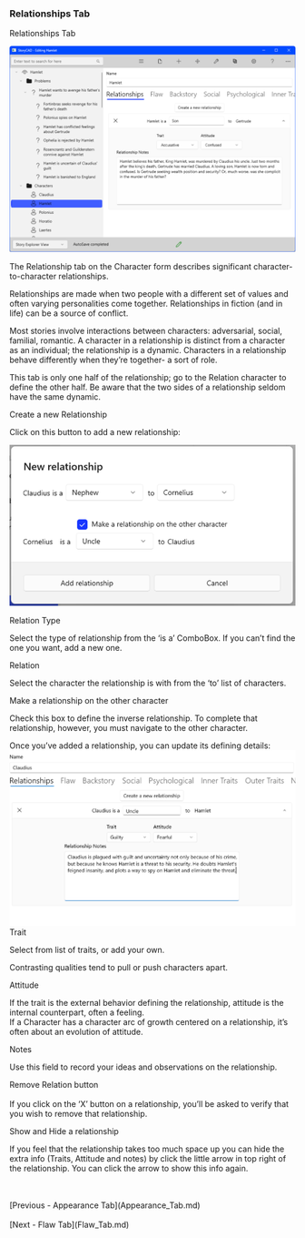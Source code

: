 ### Relationships Tab ###
 Relationships Tab <br/>

![](Character-Relationships-Tab.png)


The Relationship tab on the Character form describes significant character-to-character relationships. <br/>

Relationships are made when two people with a different set of values and often varying personalities come together. Relationships in fiction (and in life)  can be a source of conflict. <br/>

Most stories involve interactions between characters: adversarial, social, familial, romantic. A character in a relationship is distinct from a character as an individual; the relationship is a dynamic. Characters in a relationship behave differently when they’re together- a sort of role. <br/>

This tab is only one half  of the relationship; go to the Relation character  to define  the other half. Be aware that the two sides of a relationship seldom have the same dynamic. <br/>

Create a new Relationship <br/>

Click on this button to add a new relationship: <br/>

![](Add-a-Relationship.png)


Relation Type <br/>

Select the type of relationship from the ‘is a’ ComboBox. If you can’t find the one you want, add a new one. <br/>

Relation <br/>

Select the character the relationship is with from the ‘to’ list of characters. <br/>

Make a relationship on the other character <br/>

Check this box to define the inverse relationship. To complete that relationship, however, you must navigate to the other character. <br/>

Once you’ve added a relationship, you can update its defining details: <br/>
![](Inverse-Relationship.png)
Trait <br/>

Select from list of traits, or add your own. <br/>

Contrasting qualities tend to pull or push characters apart. <br/>

Attitude <br/>

If the trait is the external behavior defining the relationship, attitude is the internal counterpart, often a feeling. <br/>
If a Character has a character arc of growth centered on a relationship, it’s often about an evolution of attitude. <br/>

Notes <br/>

Use this field to record your ideas and observations on the relationship. <br/>

Remove Relation button <br/>
  <br/>
If you click on the ‘X’ button on a relationship, you’ll be asked to verify that you wish to remove that relationship. <br/>

Show and Hide a relationship <br/>

If you feel that the relationship takes too much space up you can hide the extra info (Traits, Attitude and notes) by click the little arrow in top right of the relationship. You can click the arrow to show this info again. <br/>


 <br/>
 <br/>
[Previous - Appearance Tab](Appearance_Tab.md) <br/>
 <br/>
[Next - Flaw Tab](Flaw_Tab.md) <br/>
 <br/>
